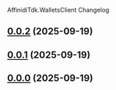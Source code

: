 AffinidiTdk.WalletsClient Changelog
<a name="0.0.2"></a>
## [0.0.2](https://www.github.com/affinidi/affinidi-tdk-dotnet/releases/tag/v0.0.2) (2025-09-19)

<a name="0.0.1"></a>
## [0.0.1](https://www.github.com/affinidi/affinidi-tdk-dotnet/releases/tag/v0.0.1) (2025-09-19)

<a name="0.0.0"></a>
## [0.0.0](https://www.github.com/affinidi/affinidi-tdk-dotnet/releases/tag/v0.0.0) (2025-09-19)

